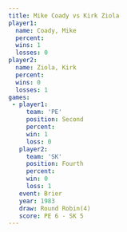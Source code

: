```yaml
---
title: Mike Coady vs Kirk Ziola
player1:           
  name: Coady, Mike
  percent:         
  wins: 1          
  losses: 0        
player2:           
  name: Ziola, Kirk
  percent:         
  wins: 0          
  losses: 1        
games:
 - player1:          
     team: 'PE'      
     position: Second
     percent:        
     win: 1          
     loss: 0         
   player2:          
     team: 'SK'      
     position: Fourth
     percent:        
     win: 0          
     loss: 1         
   event: Brier        
   year: 1983          
   draw: Round Robin(4)
   score: PE 6 - SK 5  
---
```

